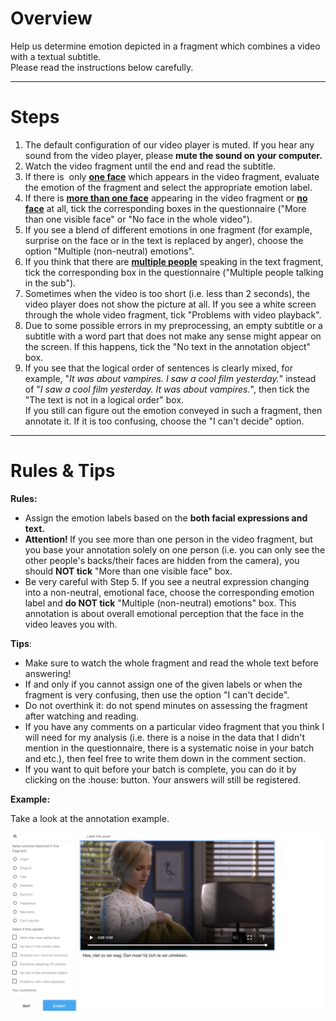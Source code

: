 <h1><strong>Overview</strong></h1>

<p>Help us determine emotion depicted in a fragment which combines a video with a textual subtitle. <br>
Please read the instructions below carefully.&nbsp;</p>
<hr>

<h1><strong>Steps</strong></h1>

<ol>
	<li>The default configuration of our video player is muted. If you hear any sound from the video player, please <strong>mute the sound on your computer.&nbsp;</strong></li>
	<li>Watch the video fragment until the end and read the subtitle.</li>
	<li>If there is &nbsp;only <strong><u>one face</u></strong> which appears in the video fragment, evaluate the emotion of the fragment and select the appropriate emotion label.</li>
	<li>If there is <u><strong>more than one face</strong></u> appearing in the video fragment or <u><strong>no face</strong></u> at all, tick the corresponding boxes in the questionnaire ("More than one visible face" or "No face in the whole video").</li>
	<li>If you see a blend of different emotions in one fragment (for example, surprise on the face or in the text is replaced by anger), choose the option "Multiple (non-neutral) emotions".&nbsp;</li>
  <li>If you think that there are <strong><u>multiple people</u></strong> speaking in the text fragment, tick the corresponding box in the questionnaire ("Multiple people talking in the sub").</li>
	<li>Sometimes when the video is too short (i.e. less than 2 seconds), the video player does not show the picture at all. If you see a white screen through the whole video fragment, tick "Problems with video playback".&nbsp;</li>
  <li>Due to some possible errors in my preprocessing, an empty subtitle or a subtitle with a word part that does not make any sense might appear on the screen. If this happens, tick the "No text in the annotation object" box.</li>
	<li>If you see that the logical order of sentences is clearly mixed, for example, "<em>It was about vampires. I saw a cool film yesterday.</em>" instead of "<em>I saw a cool film yesterday. It was about vampires</em><em>.</em>", then tick the "The text is not in a logical order" box. <br>
  If you still can figure out the emotion conveyed in such a fragment, then annotate it. If it is too confusing, choose the "I can't decide" option.</li>
</ol>
<hr>

<h1><strong>Rules &amp; Tips</strong></h1>

<p><strong>Rules:</strong></p>

<ul>
	<li>Assign the emotion labels based on the <strong>both facial expressions and text.&nbsp;</strong></li>
	<li><strong>Attention!&nbsp;</strong>If you see more than one person in the video fragment, but you base your annotation solely on one person (i.e. you can only see the other people's backs/their faces are hidden from the camera), you should <strong>NOT tick</strong> "More than one visible face" box.</li>
	<li>Be very careful with Step 5. If you see a neutral expression changing into a non-neutral, emotional face, choose the corresponding emotion label and <strong>do NOT tick</strong> "Multiple (non-neutral) emotions" box. This annotation is about overall emotional perception that the face in the video leaves you with.&nbsp;</li>
</ul>

<p><strong>Tips</strong>:</p>

<ul>
	<li>Make sure to watch the whole fragment and read the whole text before answering! </li>
	<li>If and only if you cannot assign one of the given labels or when the fragment is very confusing, then use the option "I can't decide".&nbsp;</li>
	<li>Do not overthink it: do not spend minutes on assessing the fragment after watching and reading.&nbsp;</li>
	<li>If you have any comments on a particular video fragment that you think I will need for my analysis (i.e. there is a noise in the data that I didn't mention in the questionnaire, there is a systematic noise in your batch and etc.), then feel free to write them down in the comment section.&nbsp;</li>
	<li>If you want to quit before your batch is complete, you can do it by clicking on the :house: button. Your answers will still be registered.</li>
</ul>

<p><strong>Example:</strong></p>

<p>Take a look at the annotation example.</p>

<p><img src="/video_subs_example.png"></p>


